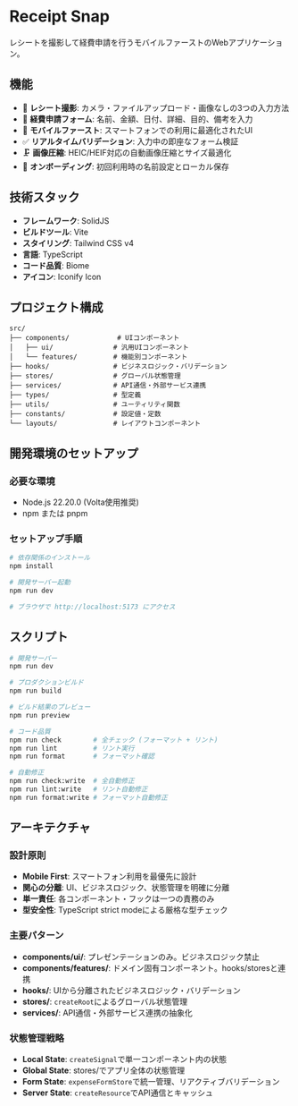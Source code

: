 # Receipt Snap

レシートを撮影して経費申請を行うモバイルファーストのWebアプリケーション。

## 機能

- 📸 **レシート撮影**: カメラ・ファイルアップロード・画像なしの3つの入力方法
- 📝 **経費申請フォーム**: 名前、金額、日付、詳細、目的、備考を入力
- 📱 **モバイルファースト**: スマートフォンでの利用に最適化されたUI
- ✅ **リアルタイムバリデーション**: 入力中の即座なフォーム検証
- 🗜️ **画像圧縮**: HEIC/HEIF対応の自動画像圧縮とサイズ最適化
- 🔄 **オンボーディング**: 初回利用時の名前設定とローカル保存

## 技術スタック

- **フレームワーク**: SolidJS
- **ビルドツール**: Vite
- **スタイリング**: Tailwind CSS v4
- **言語**: TypeScript
- **コード品質**: Biome
- **アイコン**: Iconify Icon

## プロジェクト構成

```
src/
├── components/            # UIコンポーネント
│   ├── ui/               # 汎用UIコンポーネント
│   └── features/         # 機能別コンポーネント
├── hooks/                # ビジネスロジック・バリデーション
├── stores/               # グローバル状態管理
├── services/             # API通信・外部サービス連携
├── types/                # 型定義
├── utils/                # ユーティリティ関数
├── constants/            # 設定値・定数
└── layouts/              # レイアウトコンポーネント
```

## 開発環境のセットアップ

### 必要な環境

- Node.js 22.20.0 (Volta使用推奨)
- npm または pnpm

### セットアップ手順

```bash
# 依存関係のインストール
npm install

# 開発サーバー起動
npm run dev

# ブラウザで http://localhost:5173 にアクセス
```

## スクリプト

```bash
# 開発サーバー
npm run dev

# プロダクションビルド
npm run build

# ビルド結果のプレビュー
npm run preview

# コード品質
npm run check        # 全チェック (フォーマット + リント)
npm run lint         # リント実行
npm run format       # フォーマット確認

# 自動修正
npm run check:write  # 全自動修正
npm run lint:write   # リント自動修正
npm run format:write # フォーマット自動修正
```

## アーキテクチャ

### 設計原則

- **Mobile First**: スマートフォン利用を最優先に設計
- **関心の分離**: UI、ビジネスロジック、状態管理を明確に分離
- **単一責任**: 各コンポーネント・フックは一つの責務のみ
- **型安全性**: TypeScript strict modeによる厳格な型チェック

### 主要パターン

- **components/ui/**: プレゼンテーションのみ。ビジネスロジック禁止
- **components/features/**: ドメイン固有コンポーネント。hooks/storesと連携
- **hooks/**: UIから分離されたビジネスロジック・バリデーション
- **stores/**: `createRoot`によるグローバル状態管理
- **services/**: API通信・外部サービス連携の抽象化

### 状態管理戦略

- **Local State**: `createSignal`で単一コンポーネント内の状態
- **Global State**: stores/でアプリ全体の状態管理
- **Form State**: `expenseFormStore`で統一管理、リアクティブバリデーション
- **Server State**: `createResource`でAPI通信とキャッシュ
